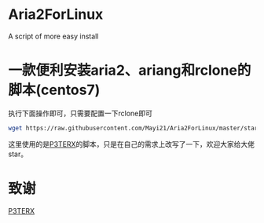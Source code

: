 # Aria2ForLinux
 A script of more easy install
# 一款便利安装aria2、ariang和rclone的脚本(centos7)
执行下面操作即可，只需要配置一下rclone即可  
```sh  
wget https://raw.githubusercontent.com/Mayi21/Aria2ForLinux/master/start.sh && bash start.sh  
```
这里使用的是[P3TERX](https://github.com/P3TERX)的脚本，只是在自己的需求上改写了一下，欢迎大家给大佬star。


# 致谢
[P3TERX](https://github.com/P3TERX)